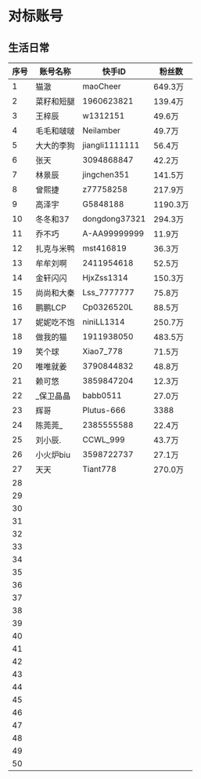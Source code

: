 # 对标账号


## 生活日常

| 序号 | 账号名称 | 快手ID  |粉丝数 |
| ---- | ---- | ---- | --- |
| 1 | 猫澈   | maoCheer | 649.3万 |
| 2| 菜籽和短腿| 1960623821 | 139.4万 |
| 3 | 王梓辰| w1312151 | 49.6万|
| 4 | 毛毛和啵啵 | Neilamber | 49.7万|
| 5 | 大大的李狗| jiangli1111111 | 56.4万|
| 6 | 张天| 3094868847 | 42.2万|
| 7 |林景辰 | jingchen351 | 141.5万 |
| 8 | 曾熙捷 | z77758258 | 217.9万|
| 9 | 高泽宇 | G5848188 | 1190.3万|
| 10 | 冬冬和37| dongdong37321 | 294.3万 |
| 11 | 乔不巧 | A-AA99999999| 11.9万|
| 12 | 扎克与米鸭| mst416819| 36.3万|
| 13 | 牟牟刘啊| 2411954618| 52.5万 |
| 14 | 金轩闪闪| HjxZss1314| 150.3万 |
| 15 | 尚尚和大秦| Lss_7777777 | 75.8万|
| 16 | 鹏鹏LCP| Cp0326520L | 88.5万|
| 17 | 妮妮吃不饱| niniLL1314| 250.7万 |
| 18 | 做我的猫 | 1911938050| 483.5万|
| 19 | 笑个球| Xiao7_778 | 71.5万|
| 20 | 唯唯就姜| 3790844832| 48.8万|
| 21 | 赖可悠| 3859847204| 12.3万|
| 22 | _保卫晶晶| babb0511 | 27.0万|
| 23 | 辉哥| Plutus-666| 3388 |
| 24 | 陈莞莞_| 2385555588| 22.4万|
| 25 | 刘小辰.| CCWL_999| 43.7万|
| 26 | 小火炉biu| 3598722737| 27.1万|
| 27 | 天天 | Tiant778| 270.0万|
| 28 | | | |
| 29 | | | |
| 30 | | | |
| 31 | | | |
| 32 | | | |
| 33 | | | |
| 34 | | | |
| 35 | | | |
| 36 | | | |
| 37 | | | |
| 38 | | | |
| 39 | | | |
| 40 | | | |
| 41 | | | |
| 42 | | | |
| 43 | | | |
| 44 | | | |
| 45 | | | |
| 46 | | | |
| 47 | | | |
| 48 | | | |
| 49 | | | |
| 50 | | | |

